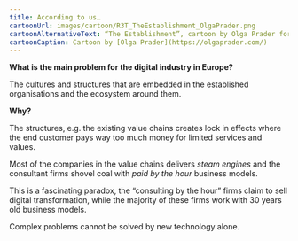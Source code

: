 ```yaml
---
title: According to us…
cartoonUrl: images/cartoon/R3T_TheEstablishment_OlgaPrader.png
cartoonAlternativeText: “The Establishment”, cartoon by Olga Prader for R3T
cartoonCaption: Cartoon by [Olga Prader](https://olgaprader.com/)
---
```

**What is the main problem for the digital industry in Europe?**
 
The cultures and structures that are embedded in the established organisations and the ecosystem around them.
 
**Why?**
 
The structures, e.g. the existing value chains creates lock in effects where the end customer pays way too much money for limited services and values.
 
Most of the companies in the value chains delivers *steam engines* and the consultant firms shovel coal with *paid by the hour* business models.
 
This is a fascinating paradox, the “consulting by the hour” firms claim to sell digital transformation, while the majority of these firms work with 30 years old business models.

Complex problems cannot be solved by new technology alone.
